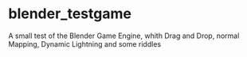 blender_testgame
================

A small test of the Blender Game Engine, whith Drag and Drop, normal Mapping, Dynamic Lightning and some riddles
